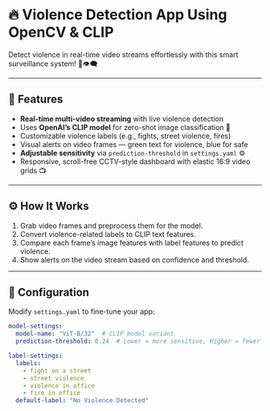 # 🔥 Violence Detection App Using OpenCV & CLIP

Detect violence in real-time video streams effortlessly with this smart surveillance system! 🚨👁️‍🗨️

---

## 🚀 Features

- **Real-time multi-video streaming** with live violence detection  
- Uses **OpenAI’s CLIP model** for zero-shot image classification 🎯  
- Customizable violence labels (e.g., fights, street violence, fires)  
- Visual alerts on video frames — green text for violence, blue for safe  
- **Adjustable sensitivity** via `prediction-threshold` in `settings.yaml` ⚙️  
- Responsive, scroll-free CCTV-style dashboard with elastic 16:9 video grids 📺  

---

## ⚙️ How It Works

1. Grab video frames and preprocess them for the model.  
2. Convert violence-related labels to CLIP text features.  
3. Compare each frame’s image features with label features to predict violence.  
4. Show alerts on the video stream based on confidence and threshold.  

---

## 🔧 Configuration

Modify `settings.yaml` to fine-tune your app:

```yaml
model-settings:
  model-name: "ViT-B/32"  # CLIP model variant
  prediction-threshold: 0.24  # Lower = more sensitive, Higher = fewer false alarms

label-settings:
  labels:
    - fight on a street
    - street violence
    - violence in office
    - fire in office
  default-label: "No Violence Detected"
